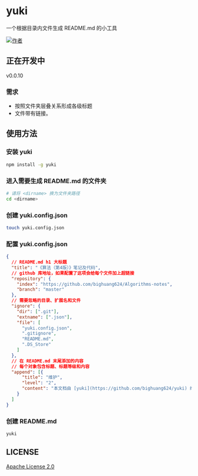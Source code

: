 # yuki

一个根据目录内文件生成 README.md 的小工具

[![作者](https:\//img.shields.io\/badge/%E4%BD%9C%E8%80%85-KyonHuang-7AD6FD.svg)](http:\//kyonhuang.top)

## 正在开发中

v0.0.10

### 需求

* 按照文件夹层叠关系形成各级标题
* 文件带有链接。

## 使用方法

### 安装 yuki

```bash
npm install -g yuki
```

### 进入需要生成 README.md 的文件夹

```bash
# 请将 <dirname> 换为文件夹路径
cd <dirname>
```

### 创建 yuki.config.json

```bash
touch yuki.config.json
```

### 配置 yuki.config.json

```json
{
  // README.md h1 大标题
  "title": "《算法（第4版）》笔记及代码",
  // github 库地址，如果配置了这项会给每个文件加上超链接
  "repository": {
    "index": "https://github.com/bighuang624/Algorithms-notes",
    "branch": "master"
  },
  // 需要忽略的目录、扩展名和文件
  "ignore": {
    "dir": [".git"],
    "extname": [".json"],
    "file": [
      "yuki.config.json",
      ".gitignore",
      "README.md",
      ".DS_Store"
    ]
  },
  // 在 README.md 末尾添加的内容
  // 每个对象包含标题、标题等级和内容
  "append": [{
      "title": "维护",
      "level": "2",
      "content": "本文档由 [yuki](https://github.com/bighuang624/yuki) 维护"
    }
  ]
}
```

### 创建 README.md

```bash
yuki
```

## LICENSE

[Apache License 2.0](https://github.com/bighuang624/yuki/blob/master/LICENSE)
